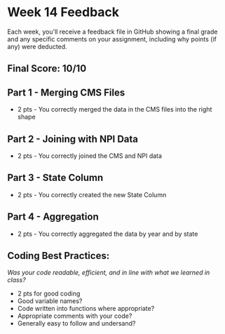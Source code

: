 # Week 14 Feedback
Each week, you'll receive a feedback file in GitHub showing a final grade and any specific comments on your assignment, including why points (if any) were deducted.



## Final Score: 10/10

## Part 1 - Merging CMS Files
* 2 pts - You correctly merged the data in the CMS files into the right shape

## Part 2 - Joining with NPI Data
* 2 pts - You correctly joined the CMS and NPI data

## Part 3 - State Column
* 2 pts - You correctly created the new State Column

## Part 4 - Aggregation
* 2 pts - You correctly aggregated the data by year and by state

## Coding Best Practices:
_Was your code readable, efficient, and in line with what we learned in class?_
* 2 pts for good coding
* Good variable names?
* Code written into functions where appropriate?
* Appropriate comments with your code?
* Generally easy to follow and undersand?
